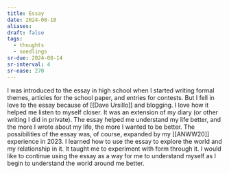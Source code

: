 ```yaml
---
title: Essay
date: 2024-08-10
aliases: 
draft: false
tags:
  - thoughts
  - seedlings
sr-due: 2024-08-14
sr-interval: 4
sr-ease: 270
---
```

I was introduced to the essay in high school when I started writing formal themes, articles for the school paper, and entries for contests. But I fell in love to the essay because of [[Dave Ursillo]] and blogging. I love how it helped me listen to myself closer. It was an extension of my diary (or other writing I did in private). The essay helped me understand my life better, and the more I wrote about my life, the more I wanted to be better. The possibilities of the essay was, of course, expanded by my [[ANWW20]] experience in 2023. I learned how to use the essay to explore the world and my relationship in it. It taught me to experiment with form through it. I would like to continue using the essay as a way for me to understand myself as I begin to understand the world around me better.